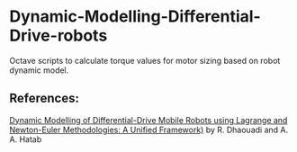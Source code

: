 # Dynamic-Modelling-Differential-Drive-robots
Octave scripts to calculate torque values for motor sizing based on robot dynamic model.

## References:
[Dynamic Modelling of Differential-Drive Mobile Robots using Lagrange and Newton-Euler Methodologies: A Unified Framework)](https://www.semanticscholar.org/paper/Dynamic-Modelling-of-Differential-Drive-Mobile-and-Dhaouadi-Hatab/e919330857f80116050078a311953da07ec8876b) by R. Dhaouadi and A. A. Hatab
 

